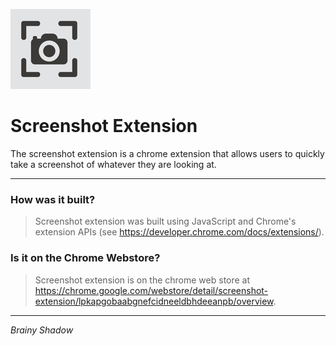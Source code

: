 <img src="https://github.com/BrainyShadow/screenshot-extension/blob/main/images/logo128.png"></img>

<h1>Screenshot Extension</h1>

The screenshot extension is a chrome extension that allows users to quickly take a screenshot of whatever they are looking at.
 
-------------------------------------------------------------------------------------------------------------------------------------------------------------------------

 <h3>How was it built?</h3>

> Screenshot extension was built using JavaScript and Chrome's extension APIs (see https://developer.chrome.com/docs/extensions/).  
 
 <h3>Is it on the Chrome Webstore?</h3>

> Screenshot extension is on the chrome web store at https://chrome.google.com/webstore/detail/screenshot-extension/lpkapgobaabgnefcidneeldbhdeeanpb/overview.  

 
-------------------------------------------------------------------------------------------------------------------------------------------------------------------------
  
<i>Brainy Shadow</i>
